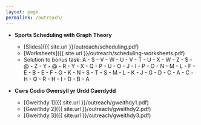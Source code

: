 ```yaml
---
layout: page
permalink: /outreach/
---
```


  + **Sports Scheduling with Graph Theory**
    + [Slides]({{ site.url }}/outreach/scheduling.pdf)
    + [Worksheets]({{ site.url }}/outreach/scheduling-worksheets.pdf)
    + Solution to bonus task:
    A - $ - V - W - U - V - T - U - X - W - Z - $ - @ - Z - Y - @ - R - Y - X - Q - P - U - O - J - I - P - O - N - M - L - F - E - B - E - F - G - K - N - S - T - S - M - L - K - J - G - D - C - A - C - H - Q - R - H - I - D - B - A

  + **Cwrs Codio Gwersyll yr Urdd Caerdydd**
    + [Gweithdy 1]({{ site.url }}/outreach/gweithdy1.pdf)
    + [Gweithdy 2]({{ site.url }}/outreach/gweithdy2.pdf)
    + [Gweithdy 3]({{ site.url }}/outreach/gweithdy3.pdf)